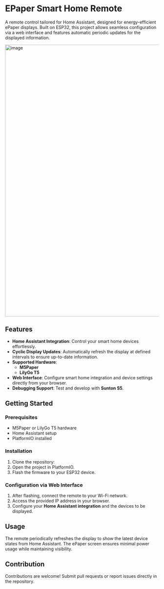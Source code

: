 # EPaper Smart Home Remote

A remote control tailored for Home Assistant, designed for energy-efficient ePaper displays. Built on ESP32, this project allows seamless configuration via a web interface and features automatic periodic updates for the displayed information.

<img width="888" alt="image" src="https://github.com/user-attachments/assets/73b4e8f3-fb87-42a1-8c3c-8f63c050cfd3" />


## Features

- **Home Assistant Integration**: Control your smart home devices effortlessly.  
- **Cyclic Display Updates**: Automatically refresh the display at defined intervals to ensure up-to-date information.  
- **Supported Hardware**:  
  - **M5Paper**  
  - **LilyGo T5**  
- **Web Interface**: Configure smart home integration and device settings directly from your browser.  
- **Debugging Support**: Test and develop with **Sunton S5**.  

## Getting Started

### Prerequisites

- M5Paper or LilyGo T5 hardware  
- Home Assistant setup  
- PlatformIO installed  

### Installation

1. Clone the repository:
2. Open the project in PlatformIO.  
3. Flash the firmware to your ESP32 device.

### Configuration via Web Interface

1. After flashing, connect the remote to your Wi-Fi network.  
2. Access the provided IP address in your browser.  
3. Configure your **Home Assistant integration** and the devices to be displayed.

## Usage

The remote periodically refreshes the display to show the latest device states from Home Assistant. The ePaper screen ensures minimal power usage while maintaining visibility.

## Contribution

Contributions are welcome! Submit pull requests or report issues directly in the repository.
